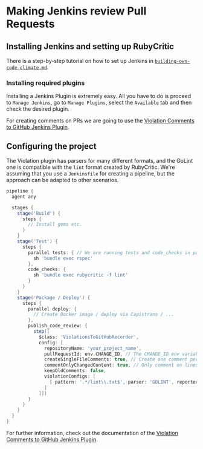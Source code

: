 # Making Jenkins review Pull Requests

## Installing Jenkins and setting up RubyCritic

There is a step-by-step tutorial on how to set up Jenkins in [`building-own-code-climate.md`](./building-own-code-climate.md).

### Installing required plugins

Installing a Jenkins Plugin is extremely easy. All you have to do is proceed to `Manage Jenkins`, go to `Manage Plugins`, select the `Available` tab and then check the desired plugin.

For creating comments on PRs we are going to use the [Violation Comments to GitHub Jenkins Plugin](https://github.com/jenkinsci/violation-comments-to-github-plugin).

## Configuring the project

The Violation plugin has parsers for many different formats, and the GoLint one is compatible with the `lint` format created by RubyCritic.
We're assuming that you use a `Jenkinsfile` for creating a pipeline, but the approach can be adapted to other scenarios.

```groovy
pipeline {
  agent any

  stages {
    stage('Build') {
      steps {
        // Install gems etc.
      }
    }
    stage('Test') {
      steps {
        parallel tests: { // We are running tests and code_checks in parallel to shorten build times
          sh 'bundle exec rspec'
        },
        code_checks: {
          sh 'bundle exec rubycritic -f lint'
        }
      }
    }
    stage('Package / Deploy') {
      steps {
        parallel deploy: {
          // Create Docker image / deploy via Capistrano / ...
        },
        publish_code_review: {
          step([
            $class: 'ViolationsToGitHubRecorder',
            config: [
              repositoryName: 'your_project_name',
              pullRequestId: env.CHANGE_ID, // The CHANGE_ID env variable will be set to the PR ID by Jenkins
              createSingleFileComments: true, // Create one comment per violation
              commentOnlyChangedContent: true, // Only comment on lines that have changed
              keepOldComments: false,
              violationConfigs: [
                [ pattern: '.*/lint\\.txt$', parser: 'GOLINT', reporter: 'RubyCritic' ], // RubyCritic will output a lint.txt file in GoLint compatible format
              ]
            ]])
        }
      }
    }
  }
}
```

For further information, check out the documentation of the [Violation Comments to GitHub Jenkins Plugin](https://github.com/jenkinsci/violation-comments-to-github-plugin).
